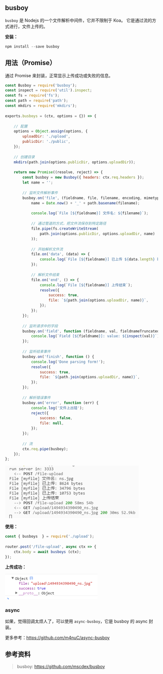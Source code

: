 
## busboy
`busboy` 是 Nodejs 的一个文件解析中间件，它并不限制于 Koa。
它是通过流的方式进行，文件上传的。

**安装：**

```js
npm install --save busboy
```

## 用法（Promise）
通过 Promise 来封装，正常显示上传成功或失败的信息。

```js
const Busboy = require('busboy');
const inspect = require('util').inspect;
const fs = require('fs');
const path = require('path');
const mkdirs = require('mkdirs');

exports.busboys = (ctx, options = {}) => {

    // 配置
    options = Object.assign(options, {
        uploadDir: './upload',
        publicDir: './public',
    });

    // 创建目录
    mkdirs(path.join(options.publicDir, options.uploadDir));

    return new Promise((resolve, reject) => {
        const busboy = new Busboy({ headers: ctx.req.headers });
        let name = '';

        // 监听文件解析事件
        busboy.on('file', (fieldname, file, filename, encoding, mimetype) => {
            name = Date.now() + '_' + path.basename(filename);

            console.log(`File [${fieldname}] 文件名: ${filename}`);

            // 通过管道的方式，把文件流保存到特定路径
            file.pipe(fs.createWriteStream(
                path.join(options.publicDir, options.uploadDir, name)
            ));

            // 开始解析文件流
            file.on('data', (data) => {
                console.log(`File [${fieldname}] 已上传 ${data.length} bytes`);
            });

            // 解析文件结束
            file.on('end', () => {
                console.log(`File [${fieldname}] 上传结束`);
                resolve({
                    success: true,
                    file: `${path.join(options.uploadDir, name)}`,
                });
            });
        });

        // 监听请求中的字段
        busboy.on('field', function (fieldname, val, fieldnameTruncated, valTruncated) {
            console.log(`Field [${fieldname}]: value: ${inspect(val)}`);
        });

        // 监听结束事件
        busboy.on('finish', function () {
            console.log('Done parsing form!');
            resolve({
                success: true,
                file: `${path.join(options.uploadDir, name)}`,
            });
        });

        // 解析错误事件
        busboy.on('error', function (err) {
            console.log('文件上出错');
            reject({
                success: false,
                file: null,
            });
        });

        // 流
        ctx.req.pipe(busboy);
    });
};
```

![](../../../resource/20170427121806.png)

**使用：**

```js
const { busboys  } = require('./upload');

router.post('/file-upload', async ctx => {
    ctx.body = await busboys (ctx);
});
```

**上传成功：**

![](../../../resource/20170427111748.png)


### async
如果，觉得回调太烦人了，可以使用 `async-busboy`，它是 busboy 的 async 封装。

更多参考：https://github.com/m4nuC/async-busboy


## 参考资料
> busboy: https://github.com/mscdex/busboy

